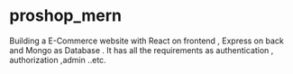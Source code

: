 # proshop_mern
Building a E-Commerce website with React on frontend , Express on back and Mongo as Database . It has all the requirements  as authentication , authorization  ,admin ..etc.
